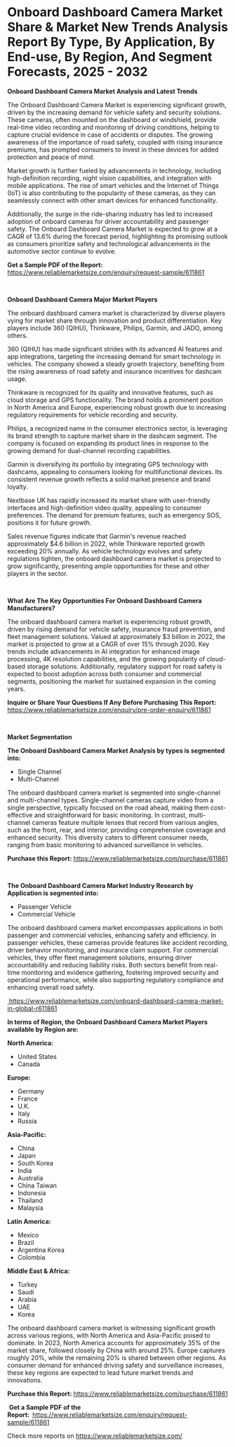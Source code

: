 <p><h1>Onboard Dashboard Camera Market Share & Market New Trends Analysis Report By Type, By Application, By End-use, By Region, And Segment Forecasts, 2025 - 2032</h1></p><p><strong>Onboard Dashboard Camera Market Analysis and Latest Trends</strong></p>
<p><p>The Onboard Dashboard Camera Market is experiencing significant growth, driven by the increasing demand for vehicle safety and security solutions. These cameras, often mounted on the dashboard or windshield, provide real-time video recording and monitoring of driving conditions, helping to capture crucial evidence in case of accidents or disputes. The growing awareness of the importance of road safety, coupled with rising insurance premiums, has prompted consumers to invest in these devices for added protection and peace of mind.</p><p>Market growth is further fueled by advancements in technology, including high-definition recording, night vision capabilities, and integration with mobile applications. The rise of smart vehicles and the Internet of Things (IoT) is also contributing to the popularity of these cameras, as they can seamlessly connect with other smart devices for enhanced functionality.</p><p>Additionally, the surge in the ride-sharing industry has led to increased adoption of onboard cameras for driver accountability and passenger safety. The Onboard Dashboard Camera Market is expected to grow at a CAGR of 13.6% during the forecast period, highlighting its promising outlook as consumers prioritize safety and technological advancements in the automotive sector continue to evolve.</p></p>
<p><strong>Get a Sample PDF of the Report:&nbsp;</strong> <a href="https://www.reliablemarketsize.com/enquiry/request-sample/611861?utm_campaign=3508&utm_medium=2&utm_source=Github&utm_content=ia&utm_term=23032025&utm_id=onboard-dashboard-camera">https://www.reliablemarketsize.com/enquiry/request-sample/611861</a></p>
<p>&nbsp;</p>
<p><strong>Onboard Dashboard Camera Major Market Players</strong></p>
<p><p>The onboard dashboard camera market is characterized by diverse players vying for market share through innovation and product differentiation. Key players include 360 (QIHU), Thinkware, Philips, Garmin, and JADO, among others. </p><p>360 (QIHU) has made significant strides with its advanced AI features and app integrations, targeting the increasing demand for smart technology in vehicles. The company showed a steady growth trajectory, benefiting from the rising awareness of road safety and insurance incentives for dashcam usage.</p><p>Thinkware is recognized for its quality and innovative features, such as cloud storage and GPS functionality. The brand holds a prominent position in North America and Europe, experiencing robust growth due to increasing regulatory requirements for vehicle recording and security.</p><p>Philips, a recognized name in the consumer electronics sector, is leveraging its brand strength to capture market share in the dashcam segment. The company is focused on expanding its product lines in response to the growing demand for dual-channel recording capabilities.</p><p>Garmin is diversifying its portfolio by integrating GPS technology with dashcams, appealing to consumers looking for multifunctional devices. Its consistent revenue growth reflects a solid market presence and brand loyalty.</p><p>Nextbase UK has rapidly increased its market share with user-friendly interfaces and high-definition video quality, appealing to consumer preferences. The demand for premium features, such as emergency SOS, positions it for future growth.</p><p>Sales revenue figures indicate that Garmin's revenue reached approximately $4.6 billion in 2022, while Thinkware reported growth exceeding 20% annually. As vehicle technology evolves and safety regulations tighten, the onboard dashboard camera market is projected to grow significantly, presenting ample opportunities for these and other players in the sector.</p></p>
<p>&nbsp;</p>
<p><strong>What Are The Key Opportunities For Onboard Dashboard Camera Manufacturers?</strong></p>
<p><p>The onboard dashboard camera market is experiencing robust growth, driven by rising demand for vehicle safety, insurance fraud prevention, and fleet management solutions. Valued at approximately $3 billion in 2022, the market is projected to grow at a CAGR of over 15% through 2030. Key trends include advancements in AI integration for enhanced image processing, 4K resolution capabilities, and the growing popularity of cloud-based storage solutions. Additionally, regulatory support for road safety is expected to boost adoption across both consumer and commercial segments, positioning the market for sustained expansion in the coming years.</p></p>
<p><strong>Inquire or Share Your Questions If Any Before Purchasing This Report:</strong> <a href="https://www.reliablemarketsize.com/enquiry/pre-order-enquiry/611861?utm_campaign=3508&utm_medium=2&utm_source=Github&utm_content=ia&utm_term=23032025&utm_id=onboard-dashboard-camera">https://www.reliablemarketsize.com/enquiry/pre-order-enquiry/611861</a></p>
<p>&nbsp;</p>
<p><strong>Market Segmentation</strong></p>
<p><strong>The Onboard Dashboard Camera Market Analysis by types is segmented into:</strong></p>
<p><ul><li>Single Channel</li><li>Multi-Channel</li></ul></p>
<p><p>The onboard dashboard camera market is segmented into single-channel and multi-channel types. Single-channel cameras capture video from a single perspective, typically focused on the road ahead, making them cost-effective and straightforward for basic monitoring. In contrast, multi-channel cameras feature multiple lenses that record from various angles, such as the front, rear, and interior, providing comprehensive coverage and enhanced security. This diversity caters to different consumer needs, ranging from basic monitoring to advanced surveillance in vehicles.</p></p>
<p><strong>Purchase this Report:&nbsp;</strong><a href="https://www.reliablemarketsize.com/purchase/611861?utm_campaign=3508&utm_medium=2&utm_source=Github&utm_content=ia&utm_term=23032025&utm_id=onboard-dashboard-camera">https://www.reliablemarketsize.com/purchase/611861</a></p>
<p>&nbsp;</p>
<p><strong>The Onboard Dashboard Camera Market Industry Research by Application is segmented into:</strong></p>
<p><ul><li>Passenger Vehicle</li><li>Commercial Vehicle</li></ul></p>
<p><p>The onboard dashboard camera market encompasses applications in both passenger and commercial vehicles, enhancing safety and efficiency. In passenger vehicles, these cameras provide features like accident recording, driver behavior monitoring, and insurance claim support. For commercial vehicles, they offer fleet management solutions, ensuring driver accountability and reducing liability risks. Both sectors benefit from real-time monitoring and evidence gathering, fostering improved security and operational performance, while also supporting regulatory compliance and enhancing overall road safety.</p></p>
<p><a href="https://www.reliablemarketsize.com/onboard-dashboard-camera-market-in-global-r611861?utm_campaign=3508&utm_medium=2&utm_source=Github&utm_content=ia&utm_term=23032025&utm_id=onboard-dashboard-camera">&nbsp;https://www.reliablemarketsize.com/onboard-dashboard-camera-market-in-global-r611861</a></p>
<p><strong>In terms of Region, the Onboard Dashboard Camera Market Players available by Region are:</strong></p>
<p>
    <p> <strong> North America: </strong>
        <ul>
            <li>United States</li>
            <li>Canada</li>
        </ul>
        </p> 
    <p> <strong> Europe: </strong>
        <ul>
            <li>Germany</li>
            <li>France</li>
            <li>U.K.</li>
            <li>Italy</li>
            <li>Russia</li>
        </ul>
        </p> 
    <p> <strong> Asia-Pacific: </strong>
        <ul>
            <li>China</li>
            <li>Japan</li>
            <li>South Korea</li>
            <li>India</li>
            <li>Australia</li>
            <li>China Taiwan</li>
            <li>Indonesia</li>
            <li>Thailand</li>
            <li>Malaysia</li>
        </ul>
        </p> 
    <p> <strong> Latin America: </strong>
        <ul>
            <li>Mexico</li>
            <li>Brazil</li>
            <li>Argentina Korea</li>
            <li>Colombia</li>
        </ul>
        </p> 
    <p> <strong> Middle East & Africa: </strong>
        <ul>
            <li>Turkey</li>
            <li>Saudi</li>
            <li>Arabia</li>
            <li>UAE</li>
            <li>Korea</li>
        </ul>
    </p>
    </p>
<p><p>The onboard dashboard camera market is witnessing significant growth across various regions, with North America and Asia-Pacific poised to dominate. In 2023, North America accounts for approximately 35% of the market share, followed closely by China with around 25%. Europe captures roughly 20%, while the remaining 20% is shared between other regions. As consumer demand for enhanced driving safety and surveillance increases, these key regions are expected to lead future market trends and innovations.</p></p>
<p><strong>Purchase this Report: </strong><a href="https://www.reliablemarketsize.com/purchase/611861?utm_campaign=3508&utm_medium=2&utm_source=Github&utm_content=ia&utm_term=23032025&utm_id=onboard-dashboard-camera">https://www.reliablemarketsize.com/purchase/611861</a></p>
<p>&nbsp;<strong>Get a Sample PDF of the Report:&nbsp;&nbsp;</strong><a href="https://www.reliablemarketsize.com/enquiry/request-sample/611861?utm_campaign=3508&utm_medium=2&utm_source=Github&utm_content=ia&utm_term=23032025&utm_id=onboard-dashboard-camera">https://www.reliablemarketsize.com/enquiry/request-sample/611861</a></p>
<p><strong></strong></p>
<p>Check more reports on <a href="https://www.reliablemarketsize.com/?utm_campaign=3508&utm_medium=2&utm_source=Github&utm_content=ia&utm_term=23032025&utm_id=onboard-dashboard-camera">https://www.reliablemarketsize.com/</a></p>